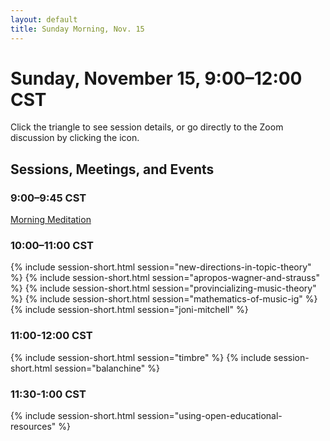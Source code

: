 ```yaml
---
layout: default
title: Sunday Morning, Nov. 15
---
```


# Sunday, November 15, 9:00–12:00 CST

Click the triangle to see session details, or go directly to the Zoom discussion by clicking the <i class="fas fa-video"></i> icon.

## Sessions, Meetings, and Events

### 9:00–9:45 CST
<p class="non-session"><a href="">Morning Meditation</a></p>


### 10:00–11:00 CST
{% include session-short.html session="new-directions-in-topic-theory" %}
{% include session-short.html session="apropos-wagner-and-strauss" %}
{% include session-short.html session="provincializing-music-theory" %}
{% include session-short.html session="mathematics-of-music-ig" %}
{% include session-short.html session="joni-mitchell" %}



### 11:00-12:00 CST
{% include session-short.html session="timbre" %}
{% include session-short.html session="balanchine" %}

### 11:30-1:00 CST
{% include session-short.html session="using-open-educational-resources" %}

